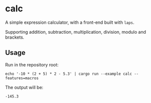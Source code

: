 # calc

A simple expression calculator, with a front-end built with `laps`.

Supporting addition, subtraction, multiplication, division, modulo and brackets.

## Usage

Run in the repository root:

```
echo '-10 * (2 + 5) * 2 - 5.3' | cargo run --example calc --features=macros
```

The output will be:

```
-145.3
```
